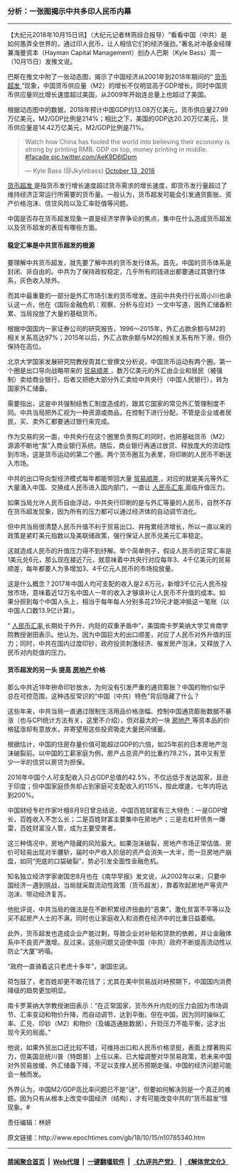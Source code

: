 ### 分析：一张图揭示中共多印人民币内幕
------------------------

<p>
 【大纪元2018年10月15日讯】（大纪元记者林燕综合报导）“看看中国（中共）是如何愚弄全世界的，通过印人民币，让人相信它们的经济强劲。”著名对冲基金经理兼海曼资本（Hayman Capital Management）创办人巴斯（Kyle Bass）周一（10月15日）发推文说。
</p>
<p>
 巴斯在推文中附了一张动态图，揭示了中国经济从2001年到2018年期间的“
 <a href="http://www.epochtimes.com/gb/tag/%E8%B4%A7%E5%B8%81%E8%B6%85%E5%8F%91.html">
  货币超发
 </a>
 ”现象，中国货币供应量（M2）的增长不仅明显高于GDP增长，同时中国货币供应量同比增长速度超过美国，从2009年开始连总量上也超过了美国。
</p>
<p>
 根据动态图中的数据，2018年预计中国GDP约13.08万亿美元，货币供应量27.99万亿美元，M2/GDP比例是214%；相比之下，美国的GDP达20.20万亿美元，货币供应量是14.42万亿美元，M2/GDP比例是71%。
</p>
<blockquote class="twitter-tweet" data-lang="en">
 <p dir="ltr" lang="en">
  Watch how China has fooled the world into believing their economy is strong by printing RMB. GDP on top, money printing in middle.
  <a href="https://twitter.com/hashtag/facade?src=hash&amp;ref_src=twsrc%5Etfw">
   #facade
  </a>
  <a href="https://t.co/AeK9D6tDpm">
   pic.twitter.com/AeK9D6tDpm
  </a>
 </p>
 <p>
  — Kyle Bass (@Jkylebass)
  <a href="https://twitter.com/Jkylebass/status/1051256440353169408?ref_src=twsrc%5Etfw">
   October 13, 2018
  </a>
 </p>
</blockquote>
<p>
 <p>
  <a href="http://www.epochtimes.com/gb/tag/%E8%B4%A7%E5%B8%81%E8%B6%85%E5%8F%91.html">
   货币超发
  </a>
  是指货币发行增长速度超过货币需求的增长速度，即货币发行量超过了维持经济正常运行所需要的货币量。一般认为，货币超发可能会引发通货膨胀、资产价格泡沫、信贷风险以及汇率贬值等问题。
 </p>
 <p>
  中国是否存在货币超发现象一直是经济学界争论的焦点，集中在什么造成货币超发以及货币超发的表现有哪些方面。
 </p>
 <h4>
  稳定汇率是中共货币超发的根源
 </h4>
 <p>
  要理解中共货币超发，就先要了解中共的货币发行体系。首先，中国的货币体系是封闭、非自由的。中共为了保持政权稳定，几乎所有的钱进出都要通过其银行体系，灰色收入除外。
 </p>
 <p>
  而其中最重要的一部分是外汇市场引发的货币增发。连前中共央行行长周小川也承认这一点，他在《国际金融危机：观察、分析与应对》一文中写道，因外汇储备积累、当局投放了大量的基础货币。
 </p>
 <p>
  根据中国国内一家证券公司的研究报告，1996～2015年，外汇占款余额与M2的相关关系高达97%；2015年以后，外汇占款余额与M2的相关关系有所下滑，但仍保持在高位。
 </p>
 <p>
  北京大学国家发展研究院教授周其仁曾撰文分析说，中国货币运动有两个圈。第一个圈是出口导向战略带来的
  <a href="http://www.epochtimes.com/gb/tag/%E8%B4%B8%E6%98%93%E9%A1%BA%E5%B7%AE.html">
   贸易顺差
  </a>
  ，数万亿美元的外汇由企业和居民（被强制）卖给商业银行，后者又把绝大部分外汇卖给中共央行（中国人民银行），转为国家外汇储备。
 </p>
 <p>
  需要指出，这是中共强制结售汇制度造成的，跟其它国家的常见外汇管理制度不同。中共当局把外汇视为一种资源或商品，在控制下进行分配，不管是企业或者居民，买、卖外汇都要通过银行来完成。
 </p>
 <p>
  作为交易的另一面，中共央行在这个圈里负责购汇的同时，也把基础货币（M2）源源不断地“泵”入商业银行系统。随后，商业银行再通过放贷、释放庞大的流动性到市场，这是货币运动的第二个圈。两个货币圈互为表里，将印刷的人民币不断送入市场。
 </p>
 <p>
  中共的出口导向型经济模式每年都能带回大量
  <a href="http://www.epochtimes.com/gb/tag/%E8%B4%B8%E6%98%93%E9%A1%BA%E5%B7%AE.html">
   贸易顺差
  </a>
  ，对应的就是美元等外汇大量涌入中国、交换成人民币进入国内部门，一直让
  <a href="http://www.epochtimes.com/gb/tag/%E4%BA%BA%E6%B0%91%E5%B8%81%E6%B1%87%E7%8E%87.html">
   人民币汇率
  </a>
  面临升值压力。
 </p>
 <p>
  如果当局允许人民币自由浮动，中共央行印刷的是与外汇等量的人民币，自然不存在货币超发现象，因为所有的压力都可以通过经济体的自动调节消化。
 </p>
 <p>
  但中共当局很清楚人民币升值不利于贸易出口、并拖累经济增长，所以一直以来的政策是紧盯美元指数以及美联储政策，强行保证人民币兑美元汇率稳定。
 </p>
 <p>
  这就造成人民币的升值压力得不到纾解。举个简单例子，假设人民币的正常汇率是1美元兑6元，那么现在接近7元，就意味着中共央行对应每年3、4千亿美元的贸易顺差，每年都要人为多增加3、4千亿元人民币的市场投放量。
 </p>
 <p>
  这是什么概念？2017年中国人均可支配的收入是2.6万元，新增3千亿元人民币投放市场，意味着近12万名中国人一年的收入才够填补让人民币不升值的成本。如果分担到每个中国人头上，相当于每年每人分别多花219元才能冲抵这一笔账（以中国人口数13.9亿计算）。
 </p>
 <p>
  “
  <a href="http://www.epochtimes.com/gb/tag/%E4%BA%BA%E6%B0%91%E5%B8%81%E6%B1%87%E7%8E%87.html">
   人民币汇率
  </a>
  长期处于外升、内贬的双重矛盾中”，美国南卡罗莱纳大学艾肯商学院教授谢田表示。他认为，因为中国巨大的出口顺差，对应了人民币对外升值的压力；同时，中共在国内过度印钞，政府投资刺激经济、催发房产泡沫，又释放了人民币对内贬值的压力。
 </p>
 <h4>
  货币超发的另一头 提高
  <a href="http://www.epochtimes.com/gb/tag/%E6%88%BF%E5%9C%B0%E4%BA%A7.html">
   房地产
  </a>
  价格
 </h4>
 <p>
  那么中共近18年拚命印钞放水，为何没有引发严重的通货膨胀？中国的物价似乎总在可控范围，这种违反常识的“中国（中共）特色”背后隐藏了什么？
 </p>
 <p>
  这些年来，中共当局一直通过限制生活用品价格涨幅、控制中国通货膨胀数据不暴涨（也与CPI统计方法有关，这里不介绍），但对最大的一块
  <a href="http://www.epochtimes.com/gb/tag/%E6%88%BF%E5%9C%B0%E4%BA%A7.html">
   房地产
  </a>
  等资本品的价格猛涨却有意放水，并寄望用这些投资吸走大量民间储蓄。
 </p>
 <p>
  根据估计，中国的住房存量价值可能超过GDP的六倍，如25年前的日本房地产泡沫破裂前。以中国的工薪家庭为例，房产占总资产的比重约78.2%，其中又有至少一半的信贷以房贷为担保。
 </p>
 <p>
  2016年中国个人可支配收入只占GDP总值的42.5%，不仅远低于发达国家，且逊于印度；但中国家庭债务却占到家庭可支配收入的115%，按此增速，七年内将达到200%。
 </p>
 <p>
  中国财经专栏作家叶檀8月9日曾总结说，中国百姓财富有三大特色：一是GDP增长，百姓收入不怎么长；二是百姓财富主要集中在房地产；三是去杠杆债务一爆雷，百姓财富没人管，成为主要受害者。
 </p>
 <p>
  这三种情况中，房地产隐藏的风险最大。如果泡沫破裂，房地产市场正常估值、房价可轻易出现对半腰斩，届时中产收入阶层的资产会消失一大半，而一旦房地产崩盘，如同“兜底的口袋破裂”，势必引发全面性金融危机。
 </p>
 <p>
  知名独立经济学家谢国忠8月也在《南华早报》发文说，从2002年以来，只要中国经济一遇到挑战，当局就采取流动性政策（货币超发），靠着吹起房地产等资产泡沫、带动经济复苏。
 </p>
 <p>
  他批评说，中共当局的做法是在不断积累经济扭曲的“恶果”，激化贫富不平等以及买不起房产人士的不满，同时也让家庭收入和消费在经济中的比重日益萎缩。
 </p>
 <p>
  此外，货币超发也造成企业产能过剩，导致企业对补贴和贷款的依赖，并让金融体系中不良资产激增。反过来，这些问题又迫使中国（中共）政府不断提高流动性以防止“大厦”坍塌。
 </p>
 <p>
  “政府一直骑着这只老虎十多年”，谢国忠说。
 </p>
 <p>
  荷包鼓了，老百姓却更不敢花钱了；尤其在美中贸易战对峙预期下，中国国内消费降级的趋势更加明显。
 </p>
 <p>
  南卡罗莱纳大学教授谢田表示：“在正常国家，货币外升内贬的压力会因为市场调节、汇率变动和物价升降，而自动调节、达到平衡。但在中国，因为同时操纵汇率、汇兑、印钞（M2）和物价（及编造通胀数据），升贬压力不能平衡，这才出现今天的局面。”
 </p>
 <p>
  他说，如果外贸出口还比较不错，可维持出口和人民币价格坚挺，表面上撑著购买力，但美国总统川普（特朗普）上任以来、已大幅调整对华贸易政策，若未来中国对外贸易放缓、外汇储备下降，不足以支撑人民币预期走强，中国的经济问题可能会一触而发。
 </p>
 <p>
  外界认为，中国M2/GDP高比率问题已不是“谜”，但要如何解决则是一个真正的难题。因为只有从根本上改变中国经济（结构），才有可能改变中共的“货币超发”怪现象。#
 </p>
 <p>
  责任编辑：林妍
 </p>
</p>
原文链接：http://www.epochtimes.com/gb/18/10/15/n10785340.htm


------------------------
#### [禁闻聚合首页](https://github.com/gfw-breaker/banned-news/blob/master/README.md) &nbsp;|&nbsp; [Web代理](https://github.com/gfw-breaker/open-proxy/blob/master/README.md) &nbsp;|&nbsp; [一键翻墙软件](https://github.com/gfw-breaker/nogfw/blob/master/README.md) &nbsp;|&nbsp; [《九评共产党》](https://github.com/gfw-breaker/9ping.md/blob/master/README.md#九评之一评共产党是什么) &nbsp;|&nbsp; [《解体党文化》](https://github.com/gfw-breaker/jtdwh.md/blob/master/README.md#绪论)